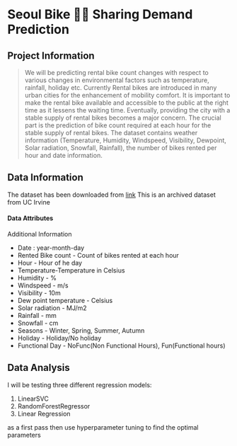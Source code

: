 # Seoul Bike 🚴‍♂️ Sharing Demand Prediction

## Project Information
> We will be predicting rental bike count changes with respect to various changes in environmental factors such as temperature, rainfall, holiday etc. 
> Currently Rental bikes are introduced in many urban cities for the enhancement of mobility comfort. It is important to make the rental bike available and accessible to the public at the right time as it lessens the waiting time. Eventually, providing the city with a stable supply of rental bikes becomes a major concern. The crucial part is the prediction of bike count required at each hour for the stable supply of rental bikes. 
The dataset contains weather information (Temperature, Humidity, Windspeed, Visibility, Dewpoint, Solar radiation, Snowfall, Rainfall), the number of bikes rented per hour and date information. 

## Data Information

The dataset has been downloaded from <a href='https://archive.ics.uci.edu/dataset/560/seoul+bike+sharing+demand'>link</a> 
This is an archived dataset from UC Irvine
#### Data Attributes
Additional Information

* Date : year-month-day
* Rented Bike count - Count of bikes rented at each hour
* Hour - Hour of he day
* Temperature-Temperature in Celsius
* Humidity - %
* Windspeed - m/s
* Visibility - 10m
* Dew point temperature - Celsius 
* Solar radiation - MJ/m2
* Rainfall - mm
* Snowfall - cm
* Seasons - Winter, Spring, Summer, Autumn
* Holiday - Holiday/No holiday
* Functional Day - NoFunc(Non Functional Hours), Fun(Functional hours)

## Data Analysis
I will be testing three different regression models:
1. LinearSVC
2. RandomForestRegressor
3. Linear Regression

as a first pass then use hyperparameter tuning to find the optimal parameters
